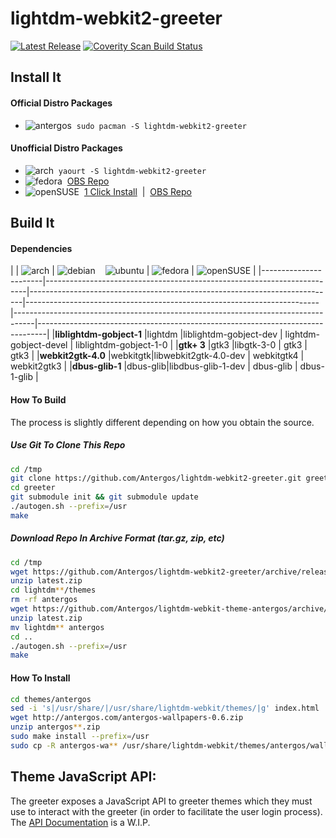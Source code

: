 # lightdm-webkit2-greeter
[![Latest Release](https://img.shields.io/github/release/Antergos/lightdm-webkit2-greeter.svg?style=flat-square)](https://github.com/Antergos/lightdm-webkit2-greeter/releases)     [![Coverity Scan Build Status](https://img.shields.io/coverity/scan/6871.svg?style=flat-square)](https://scan.coverity.com/projects/antergos-lightdm-webkit2-greeter)

## Install It

#### Official Distro Packages
* ![antergos](https://dl.dropboxusercontent.com/u/60521097/logo-square26x26.png)&nbsp; `sudo pacman -S lightdm-webkit2-greeter`

#### Unofficial Distro Packages
* ![arch](https://dl.dropboxusercontent.com/u/60521097/archlogo26x26.png)&nbsp; `yaourt -S lightdm-webkit2-greeter`
* ![fedora](https://dl.dropboxusercontent.com/u/60521097/fedora-logo.png)&nbsp; [OBS Repo](https://software.opensuse.org/download.html?project=home:antergos&package=lightdm-webkit2-greeter)
* ![openSUSE](https://dl.dropboxusercontent.com/u/60521097/Geeko-button-bling7.png)&nbsp; [1 Click Install](https://software.opensuse.org/ymp/home:antergos/openSUSE_Leap_42.1/lightdm-webkit2-greeter.ymp?base=openSUSE%3ALeap%3A42.1&query=lightdm-webkit2-greeter) &nbsp;|&nbsp; [OBS Repo](https://software.opensuse.org/download.html?project=home:antergos&package=lightdm-webkit2-greeter)

## Build It

#### Dependencies
|                   | ![arch](https://dl.dropboxusercontent.com/u/60521097/archlogo26x26.png) | ![debian](https://dl.dropboxusercontent.com/u/60521097/openlogo-nd-25.png) &nbsp;&nbsp; ![ubuntu](https://dl.dropboxusercontent.com/u/60521097/ubuntu_orange_hex.png) | ![fedora](https://dl.dropboxusercontent.com/u/60521097/fedora-logo.png) | ![openSUSE](https://dl.dropboxusercontent.com/u/60521097/Geeko-button-bling7.png) | 
|-----------------------|-------------------------------------------------------------------------|----------------------------------------------------------------------------|-------------------------------------------------------------------------|-----------------------------------------------------------------------------------|--------------------------------------------------------------------------------|
|**liblightdm-gobject-1** |lightdm  |liblightdm-gobject-dev | lightdm-gobject-devel | liblightdm-gobject-1-0 |
|**gtk+ 3**               |gtk3     |libgtk-3-0             | gtk3                  | gtk3                   |
|**webkit2gtk-4.0**       |webkitgtk|libwebkit2gtk-4.0-dev  | webkitgtk4            | webkit2gtk3            |
|**dbus-glib-1**         |dbus-glib|libdbus-glib-1-dev     | dbus-glib             | dbus-1-glib            |

#### How To Build
The process is slightly different depending on how you obtain the source.

##### Use Git To Clone This Repo
```sh
cd /tmp
git clone https://github.com/Antergos/lightdm-webkit2-greeter.git greeter
cd greeter
git submodule init && git submodule update
./autogen.sh --prefix=/usr
make
```

##### Download Repo In Archive Format (tar.gz, zip, etc)
```sh
cd /tmp
wget https://github.com/Antergos/lightdm-webkit2-greeter/archive/release/latest.zip
unzip latest.zip
cd lightdm**/themes
rm -rf antergos
wget https://github.com/Antergos/lightdm-webkit-theme-antergos/archive/latest.zip
unzip latest.zip
mv lightdm** antergos
cd ..
./autogen.sh --prefix=/usr
make
```

#### How To Install
```sh
cd themes/antergos
sed -i 's|/usr/share/|/usr/share/lightdm-webkit/themes/|g' index.html
wget http://antergos.com/antergos-wallpapers-0.6.zip
unzip antergos**.zip
sudo make install --prefix=/usr
sudo cp -R antergos-wa** /usr/share/lightdm-webkit/themes/antergos/wallpapers
```

## Theme JavaScript API:
The greeter exposes a JavaScript API to greeter themes which they must use to interact with the greeter (in order to facilitate the user login process). The [API Documentation](https://antergos.com/wiki/development/lightdm-webkit2-greeter-theme-javascript-api/) is a W.I.P. 
